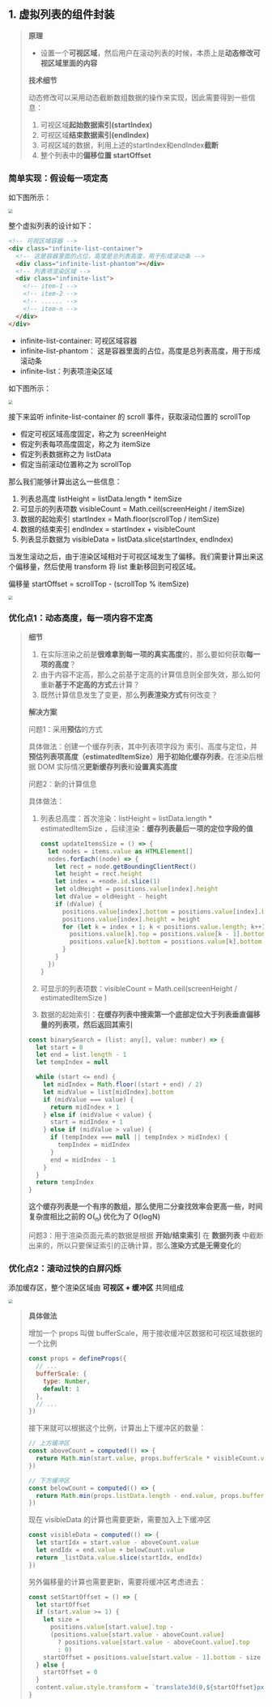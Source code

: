 ## 1. 虚拟列表的组件封装

> **原理**
>
> - 设置一个**可视区域**，然后用户在滚动列表的时候，本质上是**动态修改可视区域里面的内容**
>
> **技术细节**
>
> 动态修改可以采用动态截断数组数据的操作来实现，因此需要得到一些信息：
>
> 1. 可视区域**起始数据索引(startIndex)**
> 2. 可视区域**结束数据索引(endIndex)**
> 3. 可视区域的数据，利用上述的startIndex和endIndex**截断**
> 4. 整个列表中的**偏移位置 startOffset**

### 简单实现：假设每一项定高

如下图所示：

<img src="/VirtualList/1.png" style="zoom:50%;" />

整个虚拟列表的设计如下：

```html
<!-- 可视区域容器 -->
<div class="infinite-list-container">
  <!-- 这是容器里面的占位，高度是总列表高度，用于形成滚动条 -->
  <div class="infinite-list-phantom"></div>
  <!-- 列表项渲染区域 -->
  <div class="infinite-list">
    <!-- item-1 -->
    <!-- item-2 -->
    <!-- ...... -->
    <!-- item-n -->
  </div>
</div>
```

- infinite-list-container: 可视区域容器
- infinite-list-phantom： 这是容器里面的占位，高度是总列表高度，用于形成滚动条
- infinite-list：列表项渲染区域

如下图所示：

<img src="/VirtualList/2.png" style="zoom:50%;" />

接下来监听 infinite-list-container 的 scroll 事件，获取滚动位置的 scrollTop

- 假定可视区域高度固定，称之为 screenHeight
- 假定列表每项高度固定，称之为 itemSize
- 假定列表数据称之为 listData
- 假定当前滚动位置称之为 scrollTop

那么我们能够计算出这么一些信息：

1. 列表总高度 listHeight = listData.length * itemSize
2. 可显示的列表项数 visibleCount = Math.ceil(screenHeight / itemSize)
3. 数据的起始索引 startIndex = Math.floor(scrollTop / itemSize)
4. 数据的结束索引 endIndex = startIndex + visibleCount
5. 列表显示数据为 visibleData = listData.slice(startIndex, endIndex)

当发生滚动之后，由于渲染区域相对于可视区域发生了偏移。我们需要计算出来这个偏移量，然后使用 transform 将 list 重新移回到可视区域。

偏移量 startOffset = scrollTop - (scrollTop % itemSize)

<img src="/VirtualList/3.png" style="zoom:50%;" />

### 优化点1：动态高度，每一项内容不定高

> **细节**
>
> 1. 在实际渲染之前是**很难拿到每一项的真实高度**的，那么要如何获取**每一项的高度**？
> 2. 由于内容不定高，那么之前基于定高的计算信息则全部失效，那么如何重新**基于不定高的方式**去计算？
> 3. 既然计算信息发生了变更，那么**列表渲染方式**有何改变？
>
> **解决方案**
>
> 问题1：采用**预估**的方式
>
> 具体做法：创建一个缓存列表，其中列表项字段为 索引、高度与定位，并**预估列表项高度（estimatedItemSize）**用于**初始化缓存列表**，在渲染后根据 DOM 实际情况**更新缓存列表**和**设置真实高度**
>
> 问题2：新的计算信息
>
> 具体做法：
>
> 1. 列表总高度：首次渲染：listHeight = listData.length * estimatedItemSize ，后续渲染：**缓存列表最后一项的定位字段的值**
>
>    ```js
>    const updateItemsSize = () => {
>      let nodes = items.value as HTMLElement[]
>      nodes.forEach((node) => {
>        let rect = node.getBoundingClientRect()
>        let height = rect.height
>        let index = +node.id.slice(1)
>        let oldHeight = positions.value[index].height
>        let dValue = oldHeight - height
>        if (dValue) {
>          positions.value[index].bottom = positions.value[index].bottom - dValue
>          positions.value[index].height = height
>          for (let k = index + 1; k < positions.value.length; k++) {
>            positions.value[k].top = positions.value[k - 1].bottom
>            positions.value[k].bottom = positions.value[k].bottom - dValue
>          }
>        }
>      })
>    }
>    ```
>
> 2. 可显示的列表项数：visibleCount = Math.ceil(screenHeight / estimatedItemSize )
>
> 3. 数据的起始索引：**在缓存列表中搜索第一个底部定位大于列表垂直偏移量的列表项，然后返回其索引**
>
> ```js
> const binarySearch = (list: any[], value: number) => {
>   let start = 0
>   let end = list.length - 1
>   let tempIndex = null
> 
>   while (start <= end) {
>     let midIndex = Math.floor((start + end) / 2)
>     let midValue = list[midIndex].bottom
>     if (midValue === value) {
>       return midIndex + 1
>     } else if (midValue < value) {
>       start = midIndex + 1
>     } else if (midValue > value) {
>       if (tempIndex === null || tempIndex > midIndex) {
>         tempIndex = midIndex
>       }
>       end = midIndex - 1
>     }
>   }
>   return tempIndex
> }
> ```
>
> **这个缓存列表是一个有序的数组，那么使用二分查找效率会更高一些，时间复杂度相比之前的  O(<sub>n</sub>) 优化为了 O(logN)**
>
> 问题3：用于渲染页面元素的数据是根据 **开始/结束索引** 在 **数据列表** 中截断出来的，所以只要保证索引的正确计算，那么**渲染方式是无需变化**的

### 优化点2：滚动过快的白屏闪烁

添加缓存区，整个渲染区域由 **可视区 + 缓冲区** 共同组成

<img src="/VirtualList/4.png" style="zoom:50%;" />

> **具体做法**
>
> 增加一个 props 叫做 bufferScale，用于接收缓冲区数据和可视区域数据的一个比例
>
> ```js
> const props = defineProps({
>   // ...
>   bufferScale: {
>     type: Number,
>     default: 1
>   },
>   // ...
> })
> ```
>
> 接下来就可以根据这个比例，计算出上下缓冲区的数量：
>
> ```js
> // 上方缓冲区
> const aboveCount = computed(() => {
>   return Math.min(start.value, props.bufferScale * visibleCount.value)
> })
> 
> // 下方缓冲区
> const belowCount = computed(() => {
>   return Math.min(props.listData.length - end.value, props.bufferScale * visibleCount.value)
> })
> ```
>
> 现在 visibleData 的计算也需要更新，需要加入上下缓冲区
>
> ```js
> const visibleData = computed(() => {
>   let startIdx = start.value - aboveCount.value
>   let endIdx = end.value + belowCount.value
>   return _listData.value.slice(startIdx, endIdx)
> })
> ```
>
> 另外偏移量的计算也需要更新，需要将缓冲区考虑进去：
>
> ```js
> const setStartOffset = () => {
>   let startOffset
>   if (start.value >= 1) {
>     let size =
>       positions.value[start.value].top -
>       (positions.value[start.value - aboveCount.value]
>         ? positions.value[start.value - aboveCount.value].top
>         : 0)
>     startOffset = positions.value[start.value - 1].bottom - size
>   } else {
>     startOffset = 0
>   }
>   content.value.style.transform = `translate3d(0,${startOffset}px,0)`
> }
> ```
>




